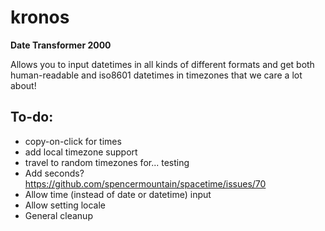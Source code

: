 # kronos
**Date Transformer 2000**

Allows you to input datetimes in all kinds of different formats and get both human-readable and iso8601 datetimes in timezones that we care a lot about!

## To-do:
- copy-on-click for times
- add local timezone support
- travel to random timezones for... testing
- Add seconds? https://github.com/spencermountain/spacetime/issues/70
- Allow time (instead of date or datetime) input
- Allow setting locale
- General cleanup
